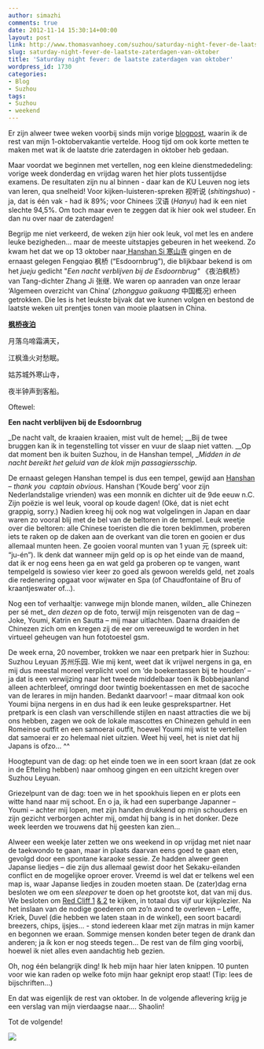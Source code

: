 ```yaml
---
author: simazhi
comments: true
date: 2012-11-14 15:30:14+00:00
layout: post
link: http://www.thomasvanhoey.com/suzhou/saturday-night-fever-de-laatste-zaterdagen-van-oktober
slug: saturday-night-fever-de-laatste-zaterdagen-van-oktober
title: 'Saturday night fever: de laatste zaterdagen van oktober'
wordpress_id: 1730
categories:
- Blog
- Suzhou
tags:
- Suzhou
- weekend
---
```


Er zijn alweer twee weken voorbij sinds mijn vorige [blogpost](http://www.thomasvanhoey.com/ningbo/mijn-1-oktobervakantie-2-ningbo-en-dongshan-in-suzhou), waarin ik de rest van mijn 1-oktobervakantie vertelde. Hoog tijd om ook korte metten te maken met wat ik de laatste drie zaterdagen in oktober heb gedaan.

Maar voordat we beginnen met vertellen, nog een kleine dienstmededeling: vorige week donderdag en vrijdag waren het hier plots tussentijdse examens. De resultaten zijn nu al binnen - daar kan de KU Leuven nog iets van leren, qua snelheid! Voor kijken-luisteren-spreken 视听说 (_shitingshuo_) - ja, dat is één vak - had ik 89%; voor Chinees 汉语 (_Hanyu_) had ik een niet slechte 94,5%. Om toch maar even te zeggen dat ik hier ook wel studeer. En dan nu over naar de zaterdagen!

Begrijp me niet verkeerd, de weken zijn hier ook leuk, vol met les en andere leuke bezigheden… maar de meeste uitstapjes gebeuren in het weekend. Zo kwam het dat we op 13 oktober naar[ Hanshan Si 寒山寺](http://en.wikipedia.org/wiki/Hanshan_Temple) gingen en de ernaast gelegen Fengqiao 枫桥 (“Esdoornbrug”), die blijkbaar bekend is om het _jueju_ gedicht "_Een nacht verblijven bij de Esdoornbrug"_ 《夜泊枫桥》 van Tang-dichter Zhang Ji 张继. We waren op aanraden van onze leraar ‘Algemeen overzicht van China’ (_zhongguo gaikuang_ 中国概况) erheen getrokken. Die les is het leukste bijvak dat we kunnen volgen en bestond de laatste weken uit prentjes tonen van mooie plaatsen in China.

**[枫桥夜泊](http://baike.baidu.com/view/156045.htm)**

月落乌啼霜满天，

江枫渔火对愁眠。

姑苏城外寒山寺，

夜半钟声到客船。

Oftewel:

**Een nacht verblijven bij de Esdoornbrug**

_De nacht valt, de kraaien kraaien, mist vult de hemel;
__Bij de twee bruggen kan ik in tegenstelling tot visser en vuur de slaap niet vatten.
__Op dat moment ben ik buiten Suzhou, in de Hanshan tempel,
__Midden in de nacht bereikt het geluid van de klok mijn passagiersschip._

De ernaast gelegen Hanshan tempel is dus een tempel, gewijd aan [Hanshan ](http://en.wikipedia.org/wiki/Hanshan_(poet))– _thank you  captain obvious_. Hanshan (‘Koude berg’ voor zijn Nederlandstalige vrienden) was een monnik en dichter uit de 9de eeuw n.C. Zijn poëzie is wel leuk, vooral op koude dagen! (Oké, dat is niet echt grappig, sorry.) Nadien kreeg hij ook nog wat volgelingen in Japan en daar waren zo vooral blij met de bel van de beltoren in de tempel. Leuk weetje over die beltoren: alle Chinese toeristen die die toren beklimmen, proberen iets te raken op de daken aan de overkant van die toren en gooien er dus allemaal munten heen. Ze gooien vooral munten van 1 yuan 元 (spreek uit: “ju-én”). Ik denk dat wanneer mijn geld op is op het einde van de maand, dat ik er nog eens heen ga en wat geld ga proberen op te vangen, want tempelgeld is sowieso vier keer zo goed als gewoon werelds geld, net zoals die redenering opgaat voor wijwater en Spa (of Chaudfontaine of Bru of kraantjeswater of…).

Nog een tof verhaaltje: vanwege mijn blonde manen, wilden_ alle Chinezen per sé met_ _den dezen_ op de foto, terwijl mijn reisgenoten van de dag – Joke, Youmi, Katrin en Sautta – mij maar uitlachten. Daarna draaiden de Chinezen zich om en kregen zij de eer om vereeuwigd te worden in het virtueel geheugen van hun fototoestel gsm.

De week erna, 20 november, trokken we naar een pretpark hier in Suzhou: Suzhou Leyuan 苏州乐园. Wie mij kent, weet dat ik vrijwel nergens in ga, en mij dus meestal moreel verplicht voel om ‘de boekentassen bij te houden’ – ja dat is een verwijzing naar het tweede middelbaar toen ik Bobbejaanland alleen achterbleef, omringd door twintig boekentassen en met de sacoche van de lerares in mijn handen. Bedankt daarvoor! – maar ditmaal kon ook Youmi bijna nergens in en dus had ik een leuke gesprekspartner. Het pretpark is een clash van verschillende stijlen en naast attracties die we bij ons hebben, zagen we ook de lokale mascottes en Chinezen gehuld in een Romeinse outfit en een samoerai outfit, hoewel Youmi mij wist te vertellen dat samoerai er zo helemaal niet uitzien. Weet hij veel, het is niet dat hij Japans is ofzo… ^^

Hoogtepunt van de dag: op het einde toen we in een soort kraan (dat ze ook in de Efteling hebben) naar omhoog gingen en een uitzicht kregen over Suzhou Leyuan.

Griezelpunt van de dag: toen we in het spookhuis liepen en er plots een witte hand naar mij schoot. En o ja, ik had een superbange Japanner – Youmi – achter mij lopen, met zijn handen drukkend op mijn schouders en zijn gezicht verborgen achter mij, omdat hij bang is in het donker. Deze week leerden we trouwens dat hij geesten kan zien…

Alweer een weekje later zetten we ons weekend in op vrijdag met niet naar de taekwondo te gaan, maar in plaats daarvan eens goed te gaan eten, gevolgd door een spontane karaoke sessie. Ze hadden alweer geen Japanse liedjes – die zijn dus allemaal gewist door het Sekaku-eilanden conflict en de mogelijke oproer erover. Vreemd is wel dat er telkens wel een map is, waar Japanse liedjes in zouden moeten staan. De (zater)dag erna besloten we om een _sleepover_ te doen op het grootste kot, dat van mij dus. We besloten om [Red Cliff 1](http://www.imdb.com/title/tt0425637/) [& 2](http://www.imdb.com/title/tt1326972/) te kijken, in totaal dus vijf uur kijkplezier. Na het inslaan van de nodige goederen om zo’n avond te overleven – Leffe, Kriek, Duvel (die hebben we laten staan in de winkel), een soort bacardi breezers, chips, ijsjes… - stond iedereen klaar met zijn matras in mijn kamer en begonnen we eraan. Sommige mensen konden beter tegen de drank dan anderen; ja ík kon er nog steeds tegen… De rest van de film ging voorbij, hoewel ik niet alles even aandachtig heb gezien.

Oh, nog één belangrijk ding! Ik heb mijn haar hier laten knippen. 10 punten voor wie kan raden op welke foto mijn haar geknipt erop staat! (Tip: lees de bijschriften…)

En dat was eigenlijk de rest van oktober. In de volgende aflevering krijg je een verslag van mijn vierdaagse naar…. Shaolin!

Tot de volgende!

![](http://www.thomasvanhoey.com/nextgen-attach_to_post/preview/id--2428)
